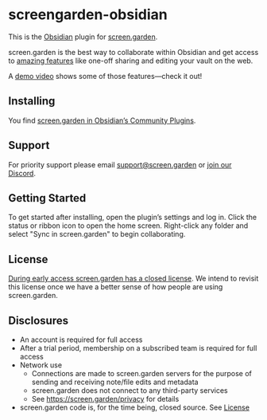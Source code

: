 # screengarden-obsidian

This is the [Obsidian](https://obsidian.md) plugin for [screen.garden](https://screen.garden).

screen.garden is the best way to collaborate within Obsidian and get access to [amazing features](https://screen.garden/features) like one-off sharing and editing your vault on the web.

A [demo video](https://www.youtube.com/watch?v=tMV1DoJObfc) shows some of those features—check it out!

## Installing

You find [screen.garden in Obsidian’s Community Plugins](obsidian://show-plugin?id=screengarden-obsidian).

## Support

For priority support please email [support@screen.garden](mailto:support@screen.garden) or [join our Discord](https://discord.gg/nQgX68RJPj).

## Getting Started

To get started after installing, open the plugin’s settings and log in. Click the status or ribbon icon to open the home screen. Right-click any folder and select "Sync in screen.garden" to begin collaborating.

## License

[During early access screen.garden has a closed license](./LICENSE.md). We intend to revisit this license once we have a better sense of how people are using screen.garden.

## Disclosures

- An account is required for full access
- After a trial period, membership on a subscribed team is required for full access
- Network use
  - Connections are made to screen.garden servers for the purpose of sending and receiving note/file edits and metadata
  - screen.garden does not connect to any third-party services
  - See https://screen.garden/privacy for details
- screen.garden code is, for the time being, closed source. See [License](#license)

